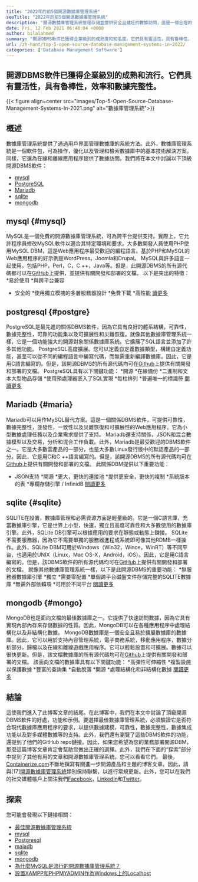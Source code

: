 ```yaml
---
title: "2022年的前5個開源數據庫管理系統" 
seoTitle: "2022年的前5個開源數據庫管理系統" 
description: "開源數據庫管理系統管理存儲並提供安全且健壯的數據訪問，這是一個合理的用戶界面，供開發人員訪問和修改數據。" 
date: Fri, 12 Feb 2021 06:48:04 +0000
author: bilalahmed
summary: "開源DBMS軟件已獲得企業級別的成熟度和知名度。它們具有靈活性，具有魯棒性，效率和數據完整性。" 
url: /zh-hant/top-5-open-source-database-management-systems-in-2022/
categories: ['Database Management Software']
---
```


## 開源DBMS軟件已獲得企業級別的成熟和流行。它們具有靈活性，具有魯棒性，效率和數據完整性。

{{< figure align=center src="images/Top-5-Open-Source-Database-Management-Systems-In-2021.png" alt="數據庫管理系統">}}


## 概述
數據庫管理系統提供了通過用戶界面管理數據庫的系統方法。此外，數據庫管理系統是一個軟件包，可為操作，優化以及管理和檢索數據庫中的基本技術解決方案。同樣，它還為在線和離線應用程序提供了數據訪問。我們將在本文中討論以下頂級開源DBMS軟件：
  * [mysql][1]
  * [PostgreSQL][2]
  * [Mariadb][3]
  * [sqlite][4]
  * [mongodb][5]

## mysql   {#mysql}
MySQL是一個免費的開源數據庫管理系統，可為跨平台提供支持。實際上，它允許程序員修改MySQL軟件以適合其特定環境和要求。大多數開發人員使用PHP使用MySQL DBM，這是Web應用程序最受歡迎的編程語言。基於PHP和MySQL的Web應用程序的好示例是WordPress，Joomla和Drupal。 MySQL與許多語言一起使用，包括PHP，Perl，C，C ++，Java等。但是，此開源DBMS的所有源代碼都可以在[GitHub][6]上提供，並提供有關開發和部署的文檔。
以下是突出的特徵：
  *易於使用
  *與跨平台兼容
  * 安全的
  *使用獨立模塊的多層服務器設計
  *免費下載
  *高性能
[讀][7][更多][7]

## postgresql   {#postgre}
PostgreSQL是最先進的關係DBMS軟件，因為它具有良好的體系結構，可靠性，數據完整性，可靠的功能集以及可擴展性和災難恢復。就像其他數據庫管理系統一樣，它是一個功能強大的開源對象關係數據庫系統。它擴展了SQL語言並添加了許多其他功能。 PostgreSQL高度擴展。您可以定義自定義數據類型，構建自定義功能，甚至可以從不同的編程語言中編寫代碼，而無需重新編譯數據庫。因此，它是用C語言編寫的。但是，該開源DBMS的所有源代碼均可在[Github][8]上提供有關開發和部署的文檔。
PostgreSQL具有以下關鍵功能：
  *開源
  *在線備份
  *二進制和文本大型物品存儲
  *使用預處理器嵌入了SQL實現
  *每柱排列
  *普遍唯一的標識符
[閱讀更多][9]

## Mariadb   {#maria}
Mariadb可以用作MySQL替代方案。這是一個關係DBMS軟件，可提供可靠性，數據完整性，並發性，一致性以及災難恢復和可擴展性的Web應用程序。它為小型數據處理任務以及企業需求提供了支持。 Mariadb還支持關係，JSON和混合數據模型以及交易，分析和混合工作負載。此外，Mariadb是最受歡迎的DBMS軟件之一。它是大多數雲產品的一部分，也是大多數Linux發行版中的默認產品的一部分。因此，它是用C和C ++語言編寫的。但是，該開源DBMS的所有源代碼均可在[Github][10]上提供有關開發和部署的文檔。
此關係DBM提供以下重要功能：
  * JSON支持
  *開源
  *更大，更快的連接池
  *提供更安全，更快的複制
  *系統版本的表
  *專欄存儲引擎 / InfinidB
[閱讀更多][11]

## sqlite   {#sqlite}
SQLITE在設置，數據庫管理和必需資源方面是輕量級的。它是一個C語言庫，充當數據庫引擎，它是世界上小型，快速，獨立且高度可靠性和大多數使用的數據庫引擎。此外，SQLite DB引擎可以根據應用的要求在靜態或動態上鍊接。 SQLite不需要服務器，因為它不需要單獨的服務器進程或系統即可像其他RDMB一樣操作。此外，SQLite DBM可用於Windows（Win32，Wince，WinRT）等不同平台，也適用於UNIX（Linux，Mac OS-X，Android，iOS）。因此，它是用C語言編寫的。但是，該DBMS軟件的所有源代碼均可在[GitHub][12]上提供有關開發和部署的文檔。
就像其他數據庫管理系統一樣，以下是此開源DBMS的重要功能：
  *無服務器數據庫引擎
  *獨立
  *需要零配置
  *單個跨平台磁盤文件存儲完整的SQLITE數據庫
  *無需外部依賴項
  *可用於不同平台
[閱讀更多][13]

## mongodb   {#mongo}
MongoDB也是面向文檔的最佳數據庫之一。它提供了快速訪問數據，因為它具有實現內部內存來存儲數據的性質。因此，MongoDB可以在各種應用程序中處理結構化以及非結構化數據。 MongoDB數據庫是一個安全且易於擴展數據庫的數據庫。因此，它可以用於支持內容管理系統，電子商務系統，移動應用程序，數據分析部分，歸檔以及在線和離線遊戲應用程序。它可以輕鬆設置和可擴展。數據可以很快更新。但是，該文檔數據庫的所有源代碼均可在[Github][14]上提供有關開發和部署的文檔。
該面向文檔的數據庫具有以下關鍵功能：
  *高彈性可伸縮性
  *複製設施以保護數據
  *豐富的查詢集
  *自動脫落
  *開源
  *處理結構化和非結構化數據
[閱讀更多][15]

## 結論
這使我們進入了此博客文章的結尾。在此博客中，我們在本文中討論了頂級開源DBMS軟件的好處，功能和示例。要選擇最佳數據庫管理系統，必須驗證它是否符合現代數據庫應用程序的要求，以提供數據建模，可靠性，數據完整性，數據集成功能以及對多媒體數據等的支持。此外，我們還有瀏覽了這些DBMS軟件的功能，還提到了他們的GitHub repo鏈接。因此，如果您希望為您的業務部署開源DBM，那麼這篇博客文章肯定會幫助您做出正確的選擇。此外，我們在下面的“探索”部分中提到了其他有用的文章和開源數據庫管理系統。您可以看看它們。
最後，[Containerize.com][16]不斷地撰寫有關進一步開源產品和主題的博客文章。因此，請與[17][開源數據庫管理系統][18]類別保持聯繫，以進行常規更新。此外，您可以在我們的社交媒體帳戶上關注我們[Facebook][19]，[LinkedIn][20]和[Twitter][21]。

## 探索
您可能會發現以下鏈接相關：
  * [最佳開源數據庫管理系統][18]
  * [mysql][7]
  * [Postgresql][9]
  * [maiadb][11]
  * [sqlite][13]
  * [mongodb][15]
  * [為什麼MySQL是流行的開源數據庫管理系統？][22]
  * [設置XAMPP和PHPMYADMIN作為Windows上的Localhost][23]

  
[1]: #mysql
[2]: #postgre
[3]: #maria
[4]: #sqlite
[5]: #mongo
[6]: https://github.com/mysql/mysql-server
[7]: https://products.containerize.com/database-management-system/mysql
[8]: https://github.com/postgres/postgres
[9]: https://products.containerize.com/database-management-system/postgresql
[10]: https://github.com/MariaDB/server
[11]: https://products.containerize.com/database-management-system/mariadb
[12]: https://github.com/sqlite/sqlite
[13]: https://products.containerize.com/database-management-system/sqlite
[14]: https://github.com/mongodb/mongo
[15]: https://products.containerize.com/database-management-system/mongodb
[16]: https://www.containerize.com/
[17]: https://products.containerize.com/discussion-forum/
[18]: https://products.containerize.com/database-management-system
[19]: https://web.facebook.com/containerize
[20]: https://www.linkedin.com/company/containerize/
[21]: https://twitter.com/containerize_co
[22]: https://blog.containerize.com/2021/02/18/why-mysql-is-a-popular-open-source-database-management-system/
[23]: https://blog.containerize.com/database-management-software/how-to-setup-xampp-and-phpmyadmin-as-localhost-on-windows/
